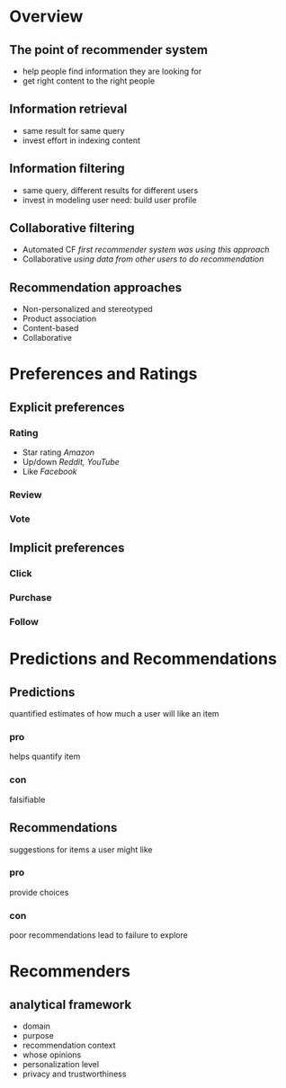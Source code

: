 # Overview
## The point of recommender system
* help people find information they are looking for
* get right content to the right people
## Information retrieval
* same result for same query
* invest effort in indexing content
## Information filtering
* same query, different results for different users
* invest in modeling user need: build user profile
## Collaborative filtering
* Automated CF *first recommender system was using this approach*
* Collaborative *using data from other users to do recommendation*
## Recommendation approaches
* Non-personalized and stereotyped
* Product association
* Content-based
* Collaborative
# Preferences and Ratings
## Explicit preferences
### Rating
* Star rating *Amazon*
* Up/down *Reddit, YouTube*
* Like *Facebook*
### Review
### Vote
## Implicit preferences
### Click
### Purchase
### Follow
# Predictions and Recommendations
## Predictions
quantified estimates of how much a user will like an item
### pro
helps quantify item
### con
falsifiable
## Recommendations
suggestions for items a user might like
### pro
provide choices
### con
poor recommendations lead to failure to explore
# Recommenders
## analytical framework
* domain
* purpose
* recommendation context
* whose opinions
* personalization level
* privacy and trustworthiness
